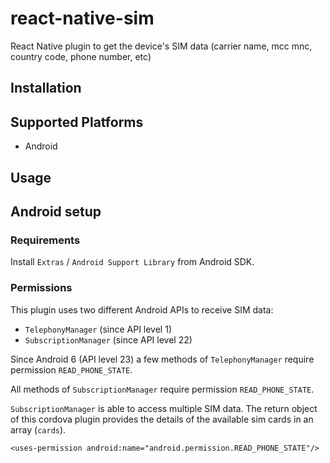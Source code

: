 # react-native-sim
React Native plugin to get the device's SIM data (carrier name, mcc mnc, country code, phone number, etc)

## Installation 

## Supported Platforms

- Android

## Usage

## Android setup

### Requirements

Install `Extras` / `Android Support Library` from Android SDK.

### Permissions

This plugin uses two different Android APIs to receive SIM data:
- `TelephonyManager` (since API level 1)
- `SubscriptionManager` (since API level 22)

Since Android 6 (API level 23) a few methods of `TelephonyManager` require permission `READ_PHONE_STATE`.

All methods of `SubscriptionManager` require permission `READ_PHONE_STATE`.

`SubscriptionManager` is able to access multiple SIM data. The return object of this cordova plugin provides the details of the available sim cards in an array (`cards`).

`<uses-permission android:name="android.permission.READ_PHONE_STATE"/>`



